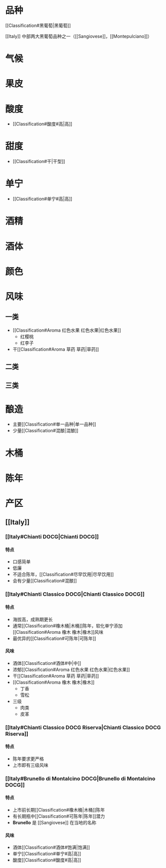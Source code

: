 # 品种

[[Classification#黑葡萄|黑葡萄]]

[[Italy]] 中部两大黑葡萄品种之一（[[Sangiovese]]，[[Montepulciano]]）

# 气候



# 果皮



# 酸度

- [[Classification#酸度#高|高]]

# 甜度

- [[Classification#干|干型]]

# 单宁

- [[Classification#单宁#高|高]]

# 酒精



# 酒体



# 颜色



# 风味

## 一类

- [[Classification#Aroma 红色水果 红色水果|红色水果]]
	- 红樱桃
	- 红李子
- 干[[Classification#Aroma 草药 草药|草药]]

## 二类



## 三类



# 酿造

- 主要[[Classification#单一品种|单一品种]]
- 少量[[Classification#混酿|混酿]]

# 木桶



# 陈年



# 产区

## [[Italy]]

### [[Italy#Chianti DOCG|Chianti DOCG]]

#### 特点

- 口感简单
- 低廉
- 不适合陈年，[[Classification#尽早饮用|尽早饮用]]
- 会有少量[[Classification#混酿]]

### [[Italy#Chianti Classico DOCG|Chianti Classico DOCG]]

#### 特点

- 海拔高，成熟期更长
- 通常[[Classification#橡木桶|木桶]]陈年，软化单宁添加[[Classification#Aroma 橡木 橡木|橡木]]风味
- 最优异的[[Classification#可陈年|可陈年]]

#### 风味

- 酒体[[Classification#酒体#中|中]]
- 浓郁[[Classification#Aroma 红色水果 红色水果|红色水果]]
- 干[[Classification#Aroma 草药 草药|草药]]
- [[Classification#Aroma 橡木 橡木|橡木]]
	- 丁香
	- 雪松
- 三级
	- 肉类
	- 皮革

### [[Italy#Chianti Classico DOCG Riserva|Chianti Classico DOCG Riserva]]

#### 特点

- 陈年要求更严格
- 上市即有三级风味

### [[Italy#Brunello di Montalcino DOCG|Brunello di Montalcino DOCG]]

#### 特点

- 上市前长期[[Classification#橡木桶|木桶]]陈年
- 有长期瓶中[[Classification#可陈年|陈年]]潜力
- **Brunello** 是 [[Sangiovese]] 在当地的名称

#### 风味

- 酒体[[Classification#酒体#饱满|饱满]]
- 单宁[[Classification#单宁#高|高]]
- 酸度[[Classification#酸度#高|高]]